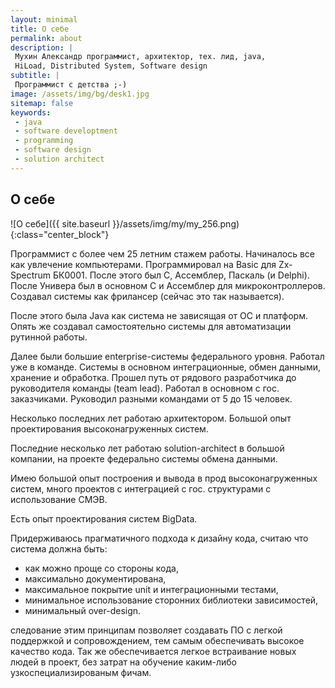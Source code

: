 ```yaml
---
layout: minimal
title: О себе
permalink: about
description: |
 Мухин Александр программист, архитектор, тех. лид, java,
 HiLoad, Distributed System, Software design
subtitle: |
 Программист с детства ;-)
image: /assets/img/bg/desk1.jpg
sitemap: false
keywords:
 - java
 - software developtment
 - programming
 - software design
 - solution architect
---
```


## О себе

![О себе]({{ site.baseurl }}/assets/img/my/my_256.png){:class="center_block"}

Программист с более чем 25 летним стажем работы. Начиналось все как увлечение компьютерами. Программировал на Basic для Zx-Spectrum БК0001. После этого был С, Ассемблер, Паскаль (и Delphi). После Универа был в основном C и Ассемблер для микроконтроллеров. Создавал системы как фрилансер (сейчас это так называется). 

После этого была Java как система не зависящая от ОС и платформ. Опять же создавал самостоятельно системы для автоматизации рутинной работы. 

Далее были большие enterprise-системы федерального уровня. Работал уже в команде. Системы в основном интеграционные, обмен данными, хранение и обработка. Прошел путь от рядового разработчика до руководителя команды (team lead). Работал в основном с гос. заказчиками. Руководил разными командами от 5 до 15 человек.

Несколько последних лет работаю архитектором. Большой опыт проектирования высоконагруженных систем.

Последние несколько лет работаю solution-architect в большой компании, на проекте федерально системы обмена данными. 

Имею большой опыт построения и вывода в прод высоконагруженных систем, много проектов с интеграцией с гос. структурами с использование СМЭВ. 

Есть опыт проектирования систем BigData.

Придерживаюсь прагматичного подхода к дизайну кода, считаю что система должна быть:
- как можно проще со стороны кода,
- максимально документирована,
- максимальное покрытие unit и интеграционными тестами,
- минимальное использование сторонних библиотеки зависимостей,
- минимальный over-design.

следование этим принципам позволяет создавать ПО с легкой поддержкой и сопровождением, тем самым обеспечивать высокое качество кода.  Так же обеспечивается легкое встраивание новых людей в проект, без затрат на обучение каким-либо узкоспециализированым фичам.

